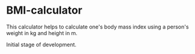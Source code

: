 # BMI-calculator
This calculator helps to calculate one's body mass index using a person's weight in kg and height in m.

Initial stage of development.
